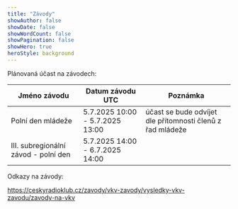 ```yaml
---
title: "Závody"
showAuthor: false
showDate: false
showWordCount: false
showPagination: false
showHero: true
heroStyle: background
---
```


Plánovaná účast na závodech:

| Jméno závodu  | Datum závodu UTC| Poznámka |
| -----         | ---             | ---      |
| Polní den mládeže | 5.7.2025 10:00 - 5.7.2025 13:00 | účast se bude odvíjet dle přítomnosti členů z řad mládeže |
| III. subregionální závod - polní den | 5.7.2025 14:00 - 6.7.2025 14:00 |  |


Odkazy na závody:

https://ceskyradioklub.cz/zavody/vkv-zavody/vysledky-vkv-zavodu/zavody-na-vkv